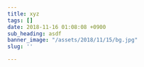 ```yaml
---
title: xyz
tags: []
date: 2018-11-16 01:08:08 +0900
sub_heading: asdf
banner_image: "/assets/2018/11/15/bg.jpg"
slug: ''

---
```

